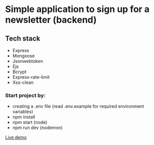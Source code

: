 # Simple application to sign up for a newsletter (backend)

## Tech stack

- Express
- Mongoose
- Jsonwebtoken
- Ejs
- Bcrypt
- Express-rate-limit
- Xss-clean

### Start project by:

- creating a .env file (read .env.example for required environment variables)
- npm install
- npm start (node)
- npm run dev (nodemon)

[Live demo](https://newsletter-app-server.herokuapp.com/)
